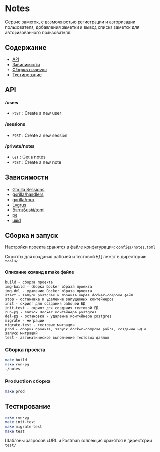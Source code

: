 # Notes
Сервис заметок, с возможностью регистрации и авторизации пользователя, добавления заметки и вывод списка заметок для авторизованного пользователя. 

## Содержание
- [API](#api)
- [Зависимости](#зависимости)
- [Сборка и запуск](#сборка-и-запуск)
- [Тестирование](#тестирование)

## API

#### /users
* `POST` : Create a new user

#### /sessions
* `POST` : Create a new session

#### /private/notes
* `GET` : Get a notes
* `POST` : Create a new note


## Зависимости
- [Gorilla Sessions](https://github.com/gorilla/sessions/)
- [gorilla/handlers](https://github.com/gorilla/handlers/)
- [gorilla/mux](https://github.com/gorilla/mux/)
- [Logrus](https://github.com/sirupsen/logrus/)
- [BurntSushi/toml](https://github.com/BurntSushi/toml/)
- [pq](https://github.com/lib/pq/)
- [uuid](https://github.com/google/uuid/)

## Сборка и запуск
Настройки проекта хранятся в файле конфигурации: `configs/notes.toml`

Скрипты для создания рабочей и тестовой БД лежат в директории: `tools/`

#### Описание команд в make файле
    build - сборка проекта
    img-build - сборка Docker образа проекта 
    img-del - удаление Docker образа проекта 
    start - запуск postgres и проекта через docker-compose файл
    stop - остановка и удаление запущенных контейнеров
    init - скрипт для создания рабочей БД
    init-test - скрипт для создания тестовой БД
    run-pg - запуск Docker контейнера postgres
    del-pg - остановка и удаление контейнера postgres
    migrate - миграции
    migrate-test - тестовые миграции
    prod - сборка проекта, запуск docker-compose файла, создание БД и запуск миграций
    test - автоматическое выполнение тестовых файлов

### Сборка проекта
```sh
make build
make run-pg
./notes
```

### Production сборка 
```sh
make prod
```

## Тестирование

```sh
make run-pg
make init-test
make migrate-test
make test
```
Шаблоны запросов cURL и Postman коллекция хранятся в директории `test/`